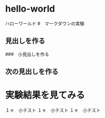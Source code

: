# hello-world
ハローワールド
#　マークダウンの実験
## 見出しを作る
###　小見出しを作る
## 次の見出しを作る
# 実験結果を見てみる
１＊　小テスト
１＊　小テスト
１＊　小テスト
